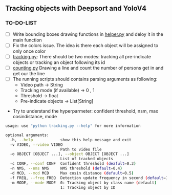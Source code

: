 ## Tracking objects with Deepsort and YoloV4


### TO-DO-LIST
- [ ] Write bounding boxes drawing functions in [helper.py](./helper.py) and deloy it in the main function
- [ ] Fix the colors issue. The idea is there each object will be assigned to only once color
- [ ] [tracking.py](./tracking.py): There should be two modes: tracking all pre-indicate objects or tracking an object following its id
- [ ] [counting.py](./counting.py) Drawing a line and count the number of persons get in and get our the line
- [ ] The running scripts should contains parsing arguments as following:
  - Video path -> String
  - Tracking mode (if available) -> 0 , 1
  - Threshold -> float
  - Pre-indicate objects -> List[String]
  
- Try to understand the hyperparmeter: confident threshold, nsm, max cosindistance, mode


```bash
usage: use "python tracking.py --help" for more information

optional arguments:
  -h, --help            show this help message and exit
  -v VIDEO, --video VIDEO
                        Path to video file
  -o OBJECT [OBJECT ...], --object OBJECT [OBJECT ...]
                        List of tracked objects
  -c CONF, --conf CONF  Confident threshold (deafult=0.3)
  -n NMS, --nms NMS     NMS threshold (default=0.4)
  -d MCD, --mcd MCD     Max cosin distance (default=0.5)
  -f FREQ, --freq FREQ  Detection update frequency in second (default=1.0)
  -m MODE, --mode MODE  0: Tracking object by class name (default)
                        1: Tracking object by ID
```